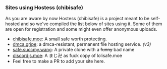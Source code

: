 ### Sites using Hostess (chibisafe)

As you are aware by now Hostess (chibisafe) is a project meant to be self-hosted and so we've compiled the list below of sites using it. Some of them are open for registration and some might even offer anonymous uploads.

- [chibisafe.moe](https://chibisafe.moe): A small safe worth protecting.
- [dmca.gripe](https://dmca.gripe): a dmca-resistant, permanent file hosting service. *(v3)*
- [safe.succmy.wang](https://safe.succmy.wang): A private clone with a ~~funny~~ bad name
- [discordjs.moe](https://discordjs.moe): A まじ卍 as fuck copy of lolisafe.moe
- Feel free to make a PR to add your site here.
